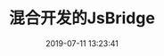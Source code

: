 ---
title: 混合开发的JsBridge
date: 2019-07-11 13:23:41
tags: [JavaScript]
categories: [mobile]
description: 在混合开发中要和原生应用端产生交互，互相调用方法这里介绍JsBridge
---